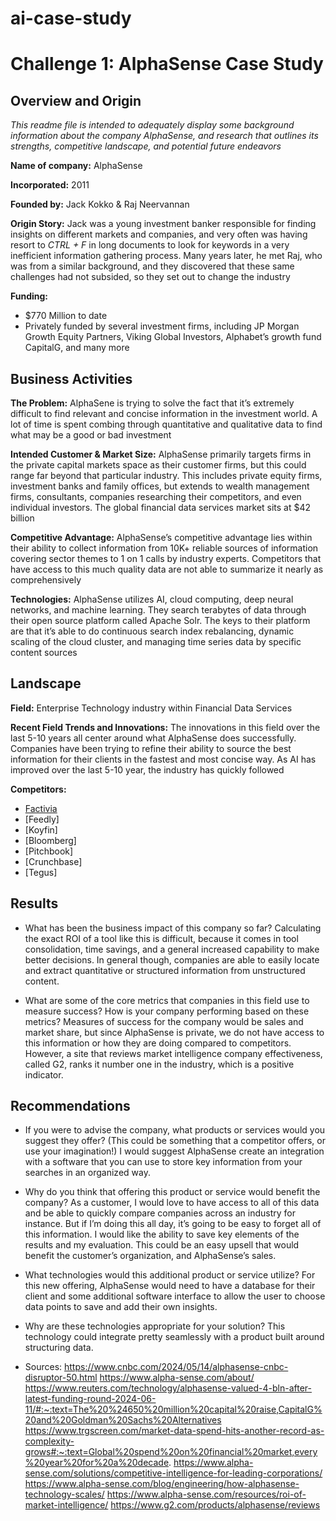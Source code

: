 # ai-case-study

# Challenge 1: AlphaSense Case Study

## Overview and Origin
*This readme file is intended to adequately display some background information about the company AlphaSense, and research that outlines its strengths, competitive landscape, and potential future endeavors* 

**Name of company:** 
AlphaSense

**Incorporated:**
2011

**Founded by:**
Jack Kokko & Raj Neervannan

**Origin Story:**
Jack was a young investment banker responsible for finding insights on different markets and companies, and very often was having resort to *CTRL + F* in long documents to look for keywords in a very inefficient information gathering process. Many years later, he met Raj, who was from a similar background, and they discovered that these same challenges had not subsided, so they set out to change the industry

**Funding:**
* $770 Million to date 
* Privately funded by several investment firms, including JP Morgan Growth Equity Partners, Viking Global Investors, Alphabet’s growth fund CapitalG, and many more 

## Business Activities

**The Problem:**
AlphaSene is trying to solve the fact that it’s extremely difficult to find relevant and concise information in the investment world. A lot of time is spent combing through quantitative and qualitative data to find what may be a good or bad investment 

**Intended Customer & Market Size:**
AlphaSense primarily targets firms in the private capital markets space as their customer firms, but this could range far beyond that particular industry. This includes private equity firms, investment banks and family offices, but extends to wealth management firms, consultants, companies researching their competitors, and even individual investors. The global financial data services market sits at $42 billion


**Competitive Advantage:**
AlphaSense’s competitive advantage lies within their ability to collect information from 10K+ reliable sources of information covering sector themes to 1 on 1 calls by industry experts. Competitors that have access to this much quality data are not able to summarize it nearly as comprehensively 

**Technologies:**
AlphaSense utilizes AI, cloud computing, deep neural networks, and machine learning. They search terabytes of data through their open source platform called Apache Solr. The keys to their platform are that it’s able to do continuous search index rebalancing, dynamic scaling of the cloud cluster, and managing time series data by specific content sources


## Landscape

**Field:**
Enterprise Technology industry within Financial Data Services

**Recent Field Trends and Innovations:**
The innovations in this field over the last 5-10 years all center around what AlphaSense does successfully. Companies have been trying to refine their ability to source the best information for their clients in the fastest and most concise way. As AI has improved over the last 5-10 year, the industry has quickly followed


**Competitors:**
* [Factivia](https://www.dowjones.com/professional/factiva/)
* [Feedly]
* [Koyfin]
* [Bloomberg]
* [Pitchbook]
* [Crunchbase]
* [Tegus]

## Results

* What has been the business impact of this company so far?
Calculating the exact ROI of a tool like this is difficult, because it comes in tool consolidation, time savings, and a general increased capability to make better decisions. In general though, companies are able to easily locate and extract quantitative or structured information from unstructured content.

* What are some of the core metrics that companies in this field use to measure success? How is your company performing based on these metrics?
Measures of success for the company would be sales and market share, but since AlphaSense is private, we do not have access to this information or how they are doing compared to competitors. However, a site that reviews market intelligence company effectiveness, called G2, ranks it number one in the industry, which is a positive indicator.


## Recommendations

* If you were to advise the company, what products or services would you suggest they offer? (This could be something that a competitor offers, or use your imagination!)
I would suggest AlphaSense create an integration with a software that you can use to store key information from your searches in an organized way. 

* Why do you think that offering this product or service would benefit the company?
As a customer, I would love to have access to all of this data and be able to quickly compare companies across an industry for instance. But if I’m doing this all day, it’s going to be easy to forget all of this information. I would like the ability to save key elements of the results and my evaluation. This could be an easy upsell that would benefit the customer’s organization, and AlphaSense’s sales. 

* What technologies would this additional product or service utilize?
For this new offering, AlphaSense would need to have a database for their client and some additional software interface to allow the user to choose data points to save and add their own insights. 
* Why are these technologies appropriate for your solution?
This technology could integrate pretty seamlessly with a product built around structuring data. 


* Sources:
https://www.cnbc.com/2024/05/14/alphasense-cnbc-disruptor-50.html 
https://www.alpha-sense.com/about/ 
https://www.reuters.com/technology/alphasense-valued-4-bln-after-latest-funding-round-2024-06-11/#:~:text=The%20%24650%20million%20capital%20raise,CapitalG%20and%20Goldman%20Sachs%20Alternatives
https://www.trgscreen.com/market-data-spend-hits-another-record-as-complexity-grows#:~:text=Global%20spend%20on%20financial%20market,every%20year%20for%20a%20decade. 
https://www.alpha-sense.com/solutions/competitive-intelligence-for-leading-corporations/ 
https://www.alpha-sense.com/blog/engineering/how-alphasense-technology-scales/ 
https://www.alpha-sense.com/resources/roi-of-market-intelligence/ 
https://www.g2.com/products/alphasense/reviews 
